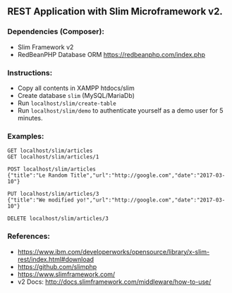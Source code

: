 ## REST Application with Slim Microframework v2.

### Dependencies (Composer):
* Slim Framework v2
* RedBeanPHP Database ORM https://redbeanphp.com/index.php

### Instructions:
* Copy all contents in XAMPP htdocs/slim
* Create database `slim` (MySQL/MariaDb)
* Run `localhost/slim/create-table`
* Run `localhost/slim/demo` to authenticate yourself as a demo user for 5 minutes.

### Examples:
```
GET localhost/slim/articles
GET localhost/slim/articles/1

POST localhost/slim/articles 
{"title":"Le Random Title","url":"http://google.com","date":"2017-03-10"}

PUT localhost/slim/articles/3
{"title":"We modified yo!","url":"http://google.com","date":"2017-03-10"}

DELETE localhost/slim/articles/3
```

### References:
* https://www.ibm.com/developerworks/opensource/library/x-slim-rest/index.html#download
* https://github.com/slimphp
* https://www.slimframework.com/
* v2 Docs: http://docs.slimframework.com/middleware/how-to-use/
